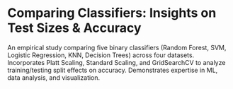 # Comparing Classifiers: Insights on Test Sizes & Accuracy

An empirical study comparing five binary classifiers (Random Forest, SVM, Logistic Regression, KNN, Decision Trees) across four datasets. Incorporates Platt Scaling, Standard Scaling, and GridSearchCV to analyze training/testing split effects on accuracy. Demonstrates expertise in ML, data analysis, and visualization.
